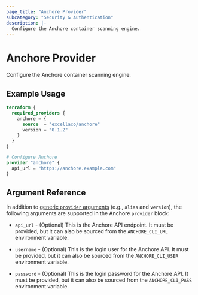 ```yaml
---
page_title: "Anchore Provider"
subcategory: "Security & Authentication"
description: |-
  Configure the Anchore container scanning engine.  
---
```


# Anchore Provider

Configure the Anchore container scanning engine.

## Example Usage

```terraform
terraform {
  required_providers {
    anchore = {
      source  = "excellaco/anchore"
      version = "0.1.2"
    }
  }
}

# Configure Anchore
provider "anchore" {
  api_url = "https://anchore.example.com"
}
```

## Argument Reference

In addition to [generic `provider` arguments](https://www.terraform.io/docs/configuration/providers.html)
(e.g., `alias` and `version`), the following arguments are supported in the Anchore
 `provider` block:

* `api_url` - (Optional) This is the Anchore API endpoint. It must be provided, but
  it can also be sourced from the `ANCHORE_CLI_URL` environment variable.

* `username` - (Optional) This is the login user for the Anchore API. It must be provided, but
  it can also be sourced from the `ANCHORE_CLI_USER` environment variable.

* `password` - (Optional) This is the login password for the Anchore API. It must be provided, but
  it can also be sourced from the `ANCHORE_CLI_PASS` environment variable.
